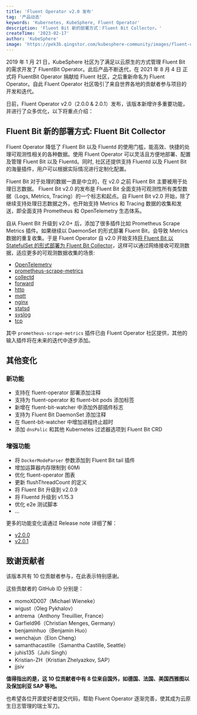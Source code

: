 ```yaml
---
title: 'Fluent Operator v2.0 发布'
tag: '产品动态'
keywords: 'Kubernetes, KubeSphere, Fluent Operator'
description: 'Fluent Bit 新的部署方式：Fluent Bit Collector。'
createTime: '2023-02-17'
author: 'KubeSphere'
image: 'https://pek3b.qingstor.com/kubesphere-community/images/fluent-operator-v2.0-cover.png'
---
```


2019 年 1 月 21 日，KubeSphere 社区为了满足以云原生的方式管理 Fluent Bit 的需求开发了 FluentBit Operator。此后产品不断迭代，在 2021 年 8 月 4 日 正式将 FluentBit Operator 捐献给 Fluent 社区，之后重新命名为 Fluent Operator。自此 Fluent Operator 社区吸引了来自世界各地的贡献者参与项目的开发和迭代。

日前，Fluent Operator v2.0（2.0.0 & 2.0.1）发布，该版本新增许多重要功能，并进行了众多优化，以下将重点介绍：

## Fluent Bit 新的部署方式: Fluent Bit Collector

Fluent Operator 降低了 Fluent Bit 以及 Fluentd 的使用门槛，能高效、快捷的处理可观测性相关的各种数据。使用 Fluent Operator 可以灵活且方便地部署、配置及管理 Fluent Bit 以及 Fluentd。同时, 社区还提供支持 Fluentd 以及 Fluent Bit 的海量插件，用户可以根据实际情况进行定制化配置。

Fluent Bit 对于处理的数据一直是中立的，在 v2.0 之前 Fluent Bit 主要被用于处理日志数据。 Fluent Bit v2.0 的发布是 Fluent Bit 全面支持可观测性所有类型数据（Logs, Metrics, Tracing）的一个标志和起点。自 Fluent Bit v2.0 开始，除了继续支持处理日志数据之外，也开始支持 Metrics 和 Tracing 数据的收集和发送，即全面支持 Prometheus 和 OpenTelemetry 生态体系。

自从 Fluent Bit 升级到 v2.0+ 后，添加了很多插件比如 Prometheus Scrape Metrics 插件。如果继续以 DaemonSet 的形式部署 Fluent Bit，会导致 Metrics 数据的重复收集。于是 Fluent Operator 自 v2.0 开始支持[将 Fluent Bit 以 StatefulSet 的形式部署为 Fluent Bit Collector](https://github.com/fluent/fluent-operator/issues/304)，这样可以通过网络接收可观测数据，适应更多的可观测数据收集的场景:

- [OpenTelemetry](https://docs.fluentbit.io/manual/pipeline/inputs/opentelemetry)
- [prometheus-scrape-metrics](https://docs.fluentbit.io/manual/pipeline/inputs/prometheus-scrape-metrics)
- [collectd](https://docs.fluentbit.io/manual/pipeline/inputs/collectd)
- [forward](https://docs.fluentbit.io/manual/pipeline/inputs/forward) 
- [http](https://docs.fluentbit.io/manual/pipeline/inputs/http)
- [mqtt](https://docs.fluentbit.io/manual/pipeline/inputs/mqtt)
- [nginx](https://docs.fluentbit.io/manual/pipeline/inputs/nginx)
- [statsd](https://docs.fluentbit.io/manual/pipeline/inputs/statsd)
- [syslog](https://docs.fluentbit.io/manual/pipeline/inputs/syslog)
- [tcp](https://docs.fluentbit.io/manual/pipeline/inputs/tcp)

其中 `prometheus-scrape-metrics` 插件已由 Fluent Operator 社区提供，其他的输入插件将在未来的迭代中逐步添加。

## 其他变化

### 新功能
- 支持在 fluent-operator 部署添加注释
- 支持为 fluent-operator 和 fluent-bit pods 添加标签
- 新增在 fluent-bit-watcher 中添加外部插件标志
- 支持为 Fluent Bit DaemonSet 添加注释
- 在 fluent-bit-watcher 中增加进程终止超时
- 添加 `dnsPolic` 和其他 Kubernetes 过滤器选项到 Fluent Bit CRD

### 增强功能

- 将 `DockerModeParser` 参数添加到 Fluent Bit tail 插件
- 增加运算器内存限制到 60Mi
- 优化 fluent-operator 图表
- 更新 flushThreadCount 的定义
- 将 Fluent Bit 升级到 v2.0.9
- 将 Fluentd 升级到 v1.15.3
- 优化 e2e 测试脚本
- ...

更多的功能变化请通过 Release note 详细了解：
- [v2.0.0](https://github.com/fluent/fluent-operator/releases/tag/v2.0.0)
- [v2.0.1](https://github.com/fluent/fluent-operator/releases/tag/v2.0.1)

## 致谢贡献者

该版本共有 10 位贡献者参与，在此表示特别感谢。

这些贡献者的 GitHub ID 分别是：
- momoXD007（Michael Wieneke）
- wigust（Oleg Pykhalov）
- antrema（Anthony Treuillier, France）
- Garfield96（Christian Menges, Germany）
- benjaminhuo（Benjamin Huo）
- wenchajun（Elon Cheng）
- samanthacastille（Samantha Castille, Seattle）
- juhis135（Juhi Singh）
- Kristian-ZH（Kristian Zhelyazkov, SAP）
- jjsiv

**值得指出的是，这 10 位贡献者中有 8 位来自国外，如德国、法国、美国西雅图以及保加利亚 SAP 等地。**

也希望各位开源爱好者提交代码，帮助 Fluent Operator 逐渐完善，使其成为云原生日志管理的瑞士军刀。
